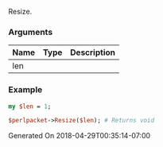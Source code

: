 Resize.
### Arguments
**Name**|**Type**|**Description**
:---|:---|:---
len||

### Example

```perl
my $len = 1;

$perlpacket->Resize($len); # Returns void
```


Generated On 2018-04-29T00:35:14-07:00